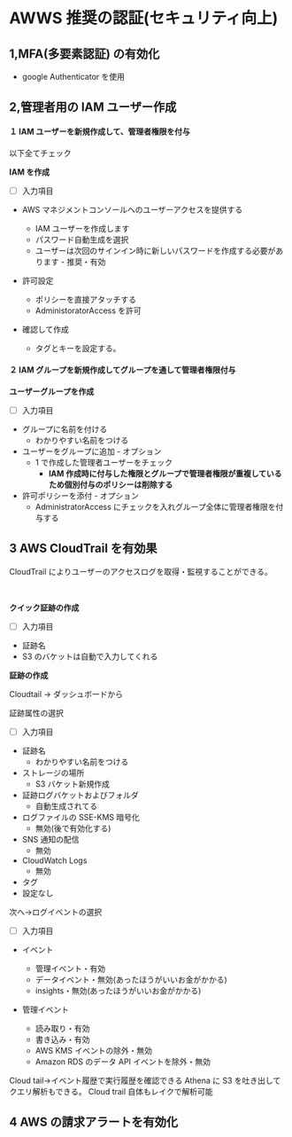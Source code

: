 # AWWS 推奨の認証(セキュリティ向上)

## 1,MFA(多要素認証) の有効化

- google Authenticator を使用

## 2,管理者用の IAM ユーザー作成

#### １ IAM ユーザーを新規作成して、管理者権限を付与

以下全てチェック

**IAM を作成**

- [ ] 入力項目
- AWS マネジメントコンソールへのユーザーアクセスを提供する

  - IAM ユーザーを作成します
  - パスワード自動生成を選択
  - ユーザーは次回のサインイン時に新しいパスワードを作成する必要があります - 推奨・有効

- 許可設定

  - ポリシーを直接アタッチする
  - AdministoratorAccess を許可

- 確認して作成
  - タグとキーを設定する。

#### ２ IAM グループを新規作成してグループを通して管理者権限付与

**ユーザーグループを作成**

- [ ] 入力項目
- グループに名前を付ける
  - わかりやすい名前をつける
- ユーザーをグループに追加 - オプション
  - 1 で作成した管理者ユーザーをチェック
    - **IAM 作成時に付与した権限とグループで管理者権限が重複しているため個別付与のポリシーは削除する**
- 許可ポリシーを添付 - オプション
  - AdministratorAccess にチェックを入れグループ全体に管理者権限を付与する

## 3 AWS CloudTrail を有効果

CloudTrail によりユーザーのアクセスログを取得・監視することができる。

<br>

**クイック証跡の作成**

- [ ] 入力項目
- 証跡名
- S3 のバケットは自動で入力してくれる

**証跡の作成**

Cloudtail -> ダッシュボードから<br>

証跡属性の選択

- [ ] 入力項目
- 証跡名
  - わかりやすい名前をつける
- ストレージの場所
  - S3 バケット新規作成
- 証跡ログバケットおよびフォルダ
  - 自動生成されてる
- ログファイルの SSE-KMS 暗号化
  - 無効(後で有効化する)
- SNS 通知の配信
  - 無効
- CloudWatch Logs
  - 無効
- タグ
- 設定なし

次へ->ログイベントの選択

- [ ] 入力項目
- イベント

  - 管理イベント・有効
  - データイベント・無効(あったほうがいいお金がかかる)
  - insights・無効(あったほうがいいお金がかかる)

- 管理イベント
  - 読み取り・有効
  - 書き込み・有効
  - AWS KMS イベントの除外・無効
  - Amazon RDS のデータ API イベントを除外・無効

Cloud tail->イベント履歴で実行履歴を確認できる
Athena に S3 を吐き出してクエリ解析もできる。
Cloud trail 自体もレイクで解析可能

## 4 AWS の請求アラートを有効化
